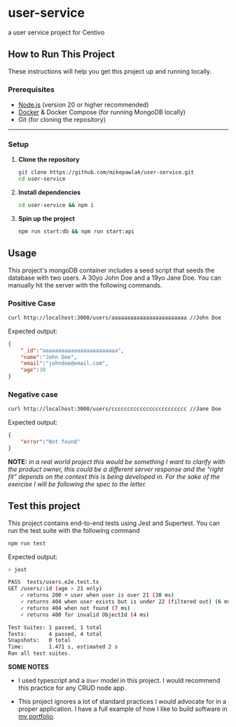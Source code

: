# user-service
a user service project for Centivo 

## How to Run This Project

These instructions will help you get this project up and running locally.

### Prerequisites

- [Node.js](https://nodejs.org/) (version 20 or higher recommended)  
- [Docker](https://www.docker.com/) & Docker Compose (for running MongoDB locally)  
- Git (for cloning the repository)

---

### Setup

1. **Clone the repository**

   ```bash
   git clone https://github.com/mikepawlak/user-service.git
   cd user-service
    ```
2. **Install dependencies**

   ```bash
   cd user-service && npm i
   
3. **Spin up the project**

   ```bash
   npm run start:db && npm run start:api
    ```

## Usage
This project's mongoDB container includes a seed script that seeds the database with two users. A 30yo John Doe and a 19yo Jane Doe. You can manually hit the server with the following commands.

### Positive Case
```bash
curl http://localhost:3000/users/aaaaaaaaaaaaaaaaaaaaaaaa //John Doe
```


Expected output:
```json
{
    "_id":"aaaaaaaaaaaaaaaaaaaaaaaa",
    "name":"John Doe",
    "email":"johndoe@email.com",
    "age":30
}
```
### Negative case
```bash
curl http://localhost:3000/users/cccccccccccccccccccccccc //Jane Doe
```

Expected output:
```json
{
    "error":"Not found"
}
```
__NOTE:__ *in a real world project this would be something I want to clarify with the product owner, this could be a different server response and the "right fit" depends on the context this is being developed in. For the sake of the exercise I will be following the spec to the letter.*

## Test this project
This project contains end-to-end tests using Jest and Supertest. You can run the test suite with the following command

```bash
npm run test
```

Expected output:
```bash
> jest

PASS  tests/users.e2e.test.ts
GET /users/:id (age > 21 only)
    ✓ returns 200 + user when user is over 21 (30 ms)
    ✓ returns 404 when user exists but is under 22 (filtered out) (6 ms)
    ✓ returns 404 when not found (7 ms)
    ✓ returns 400 for invalid ObjectId (4 ms)

Test Suites: 1 passed, 1 total
Tests:       4 passed, 4 total
Snapshots:   0 total
Time:        1.471 s, estimated 2 s
Ran all test suites.
```


__SOME NOTES__ 
- I used typescript and a `User` model in this project. I would recommend this practice for any CRUD node app. 

- This project ignores a lot of standard practices I would advocate for in a proper application. I have a full example of how I like to build software in [my portfolio](https://github.com/mikepawlak/portfolio-site#readme).